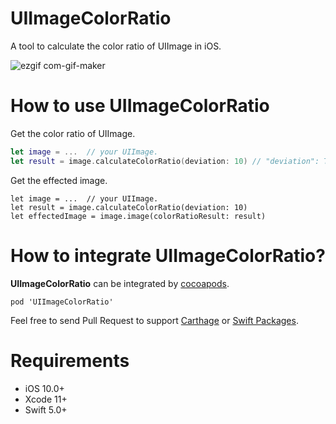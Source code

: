 # UIImageColorRatio

A tool to calculate the color ratio of UIImage in iOS.

![ezgif com-gif-maker](https://user-images.githubusercontent.com/5275802/117752368-39fa6500-b249-11eb-83ae-9e797abdea7f.gif)


# How to use UIImageColorRatio

Get the color ratio of UIImage.

```swift
let image = ...  // your UIImage.
let result = image.calculateColorRatio(deviation: 10) // "deviation": The deviation on pixels, It's from 0 to 255. Bigger deviation means less kind of colors.
```

Get the effected image.

```
let image = ...  // your UIImage.
let result = image.calculateColorRatio(deviation: 10)
let effectedImage = image.image(colorRatioResult: result)
```


# How to integrate UIImageColorRatio?

**UIImageColorRatio** can be integrated by [cocoapods](https://cocoapods.org/). 

```
pod 'UIImageColorRatio'
```

Feel free to send Pull Request to support [Carthage](https://github.com/Carthage/Carthage) or [Swift Packages](https://developer.apple.com/documentation/swift_packages).

# Requirements

- iOS 10.0+
- Xcode 11+
- Swift 5.0+
